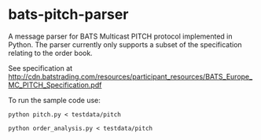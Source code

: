 bats-pitch-parser
=================

A message parser for BATS Multicast PITCH protocol implemented in Python. The parser currently 
only supports a subset of the specification relating to the order book.

See specification at http://cdn.batstrading.com/resources/participant_resources/BATS_Europe_MC_PITCH_Specification.pdf

To run the sample code use:

	python pitch.py < testdata/pitch
	
	python order_analysis.py < testdata/pitch